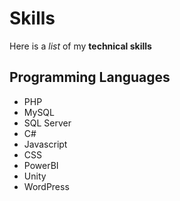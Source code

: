 # Skills

Here is a _list_ of my **technical skills**

## Programming Languages
- PHP
- MySQL
- SQL Server
- C#
- Javascript
- CSS
- PowerBI
- Unity
- WordPress
